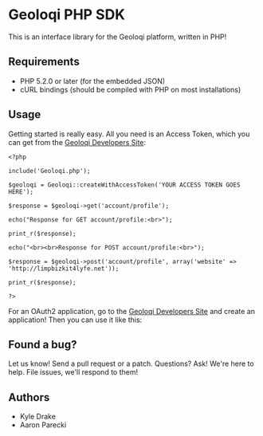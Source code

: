 Geoloqi PHP SDK
===
This is an interface library for the Geoloqi platform, written in PHP!

Requirements
---
* PHP 5.2.0 or later (for the embedded JSON)
* cURL bindings (should be compiled with PHP on most installations)

Usage
---
Getting started is really easy. All you need is an Access Token, which you can get from the [Geoloqi Developers Site](https://developers.geoloqi.com/getting-started):

    <?php

    include('Geoloqi.php');

    $geoloqi = Geoloqi::createWithAccessToken('YOUR ACCESS TOKEN GOES HERE');

    $response = $geoloqi->get('account/profile');

    echo("Response for GET account/profile:<br>");

    print_r($response);

    echo("<br><br>Response for POST account/profile:<br>");

    $response = $geoloqi->post('account/profile', array('website' => 'http://limpbizkit4lyfe.net'));

    print_r($response);

    ?>

For an OAuth2 application, go to the [Geoloqi Developers Site](https://developers.geoloqi.com/getting-started) and create an application! Then you can use it like this:



Found a bug?
---
Let us know! Send a pull request or a patch. Questions? Ask! We're here to help. File issues, we'll respond to them!

Authors
---
* Kyle Drake
* Aaron Parecki